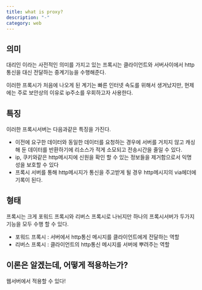 ```yaml
---
title: what is proxy?
description: "-"
category: web
---
```


## 의미

대리인 이라는 사전적인 의미를 가지고 있는 프록시는 클라이언트와 서버사이에서 http 통신을 대신 전달하는 중계기능을 수행해준다.

이러한 프록시가 처음에 나오게 된 계기는 빠른 인터넷 속도를 위해서 생겨났지만, 현제에는 주로 보안상의 이유로 ip주소를 우회하고자 사용한다.

## 특징

이러한 프록시서버는 다음과같은 특징을 가진다.

- 이전에 요구한 데이터와 동일한 데이터를 요청하는 경우에 서버를 거치지 않고 캐싱 해 둔 데이터를 반환하기에 리소스가 적게 소모되고 전송시간을 줄일 수 있다.
- ip, 쿠키와같은 http메시지에 신원을 확인 할 수 있는 정보들을 제거함으로서 익명성을 보호할 수 있다
- 프록시 서버를 통해 http메시지가 통신을 주고받게 될 경우 http메시지의 via헤더에 기록이 된다.

## 형태

프록시는 크게 포워드 프록시와 리버스 프록시로 나뉘지만 하나의 프록시서버가 두가지 기능을 모두 수행 할 수 있다.

- 포워드 프록시 : 서버에서 http통신 메시지를 클라이언트에게 전달하는 역할
- 리버스 프록시 : 클라이언트의 http통신 메시지를 서버에 뿌려주는 역할

## 이론은 알겠는데, 어떻게 적용하는가?

웹서버에서 적용할 수 있다!
